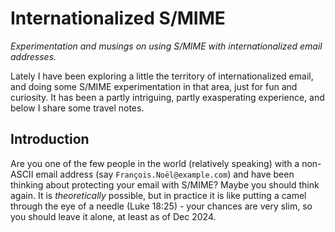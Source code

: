 # Internationalized S/MIME
_Experimentation and musings on using S/MIME with internationalized email addresses._

Lately I have been exploring a little the territory of internationalized email, and doing some S/MIME experimentation in that area, just for fun and curiosity. It has been a partly intriguing, partly exasperating experience, and below I share some travel notes.

## Introduction
Are you one of the few people in the world (relatively speaking) with a non-ASCII email address (say `François.Noël@example.com`) and have been thinking about protecting your email with S/MIME? Maybe you should think again. It is _theoretically_ possible, but in practice it is like putting a camel through the eye of a needle (Luke 18:25) - your chances are very slim, so you should leave it alone, at least as of Dec 2024.
